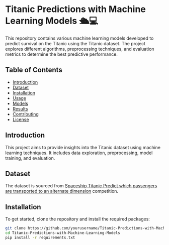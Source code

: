 # Titanic Predictions with Machine Learning Models 🛳️💻

This repository contains various machine learning models developed to predict survival on the Titanic using the Titanic dataset. The project explores different algorithms, preprocessing techniques, and evaluation metrics to determine the best predictive performance.

## Table of Contents
- [Introduction](#introduction)
- [Dataset](#dataset)
- [Installation](#installation)
- [Usage](#usage)
- [Models](#models)
- [Results](#results)
- [Contributing](#contributing)
- [License](#license)

## Introduction
This project aims to provide insights into the Titanic dataset using machine learning techniques. It includes data exploration, preprocessing, model training, and evaluation.

## Dataset
The dataset is sourced from [Spaceship Titanic
Predict which passengers are transported to an alternate dimension]([https://www.kaggle.com/c/titanic](https://www.kaggle.com/competitions/spaceship-titanic)) competition.

## Installation
To get started, clone the repository and install the required packages:

```bash
git clone https://github.com/yourusername/Titanic-Predictions-with-Machine-Learning-Models.git
cd Titanic-Predictions-with-Machine-Learning-Models
pip install -r requirements.txt
